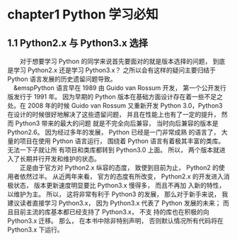 # chapter1 Python 学习必知
## 1.1 Python2.x 与 Python3.x 选择
&emsp;&emsp;对于想要学习 Python 的同学来说首先要面对的就是版本选择的问题， 到底是学习 Python2.x 还是学习
Python3.x？ 之所以会有这样的疑问主要归结于 Python 语言发展的历史遗留问题导致。<br>
&emsp;&emspPython 语言早在 1989 由 Guido van Rossum 开发， 第一个公开发行版发行于 1991 年。 因为早期的 Python
版本在基础方面设计存在着一些不足之处。在 2008 年的时候 Guido van Rossum 又重新开发 Python 3.0，Python3
在设计的时候很好地解决了这些遗留问题， 并且在性能上也有了一定的提升， 然而 Python3 带来的最大的问题
就是不完全向后兼容， 当时向后兼容的版本是 Python2.6。 因为经过多年的发展， Python 已经是一门非常成熟
的语言了， 大量的项目在使用 Python 语言运行， 围绕着 Python 语言有着极其丰富的类库。 无法一下子就让所
有项目和类库都转到 Python3.0 上面。 所以， 两个版本就进入了长期并行开发和维护的状态。<br>
&emsp;&emsp;正是由于官方对 Python2.x 纵容的态度， 致使到目前为止， Python2 的使用者依然过半。 从近两年来看，
官方的态度有所改变， Python2.x 的开发进入消极状态， 版本更新速度明显要比 Python3.x 慢得多， 而且不再加
入新的特性， 以维护为主。 所以， 这将非常有利于 Python3 的发展， 那么对于新手来说， 我建议读者直接学习
Python3.x， 因为 Python3.x 代表了 Python 发展的未来； 而且目前主流的库基本都已经支持了 Python3.x， 不支
持的库也在积极的向 Python3.x 迁移。 那么， 在本书中除非特别声明， 否则默认情况所有代码将在 Python3.x
下运行。<br>